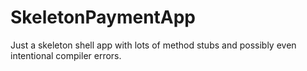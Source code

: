 # SkeletonPaymentApp
Just a skeleton shell app with lots of method stubs and possibly even intentional compiler errors.

